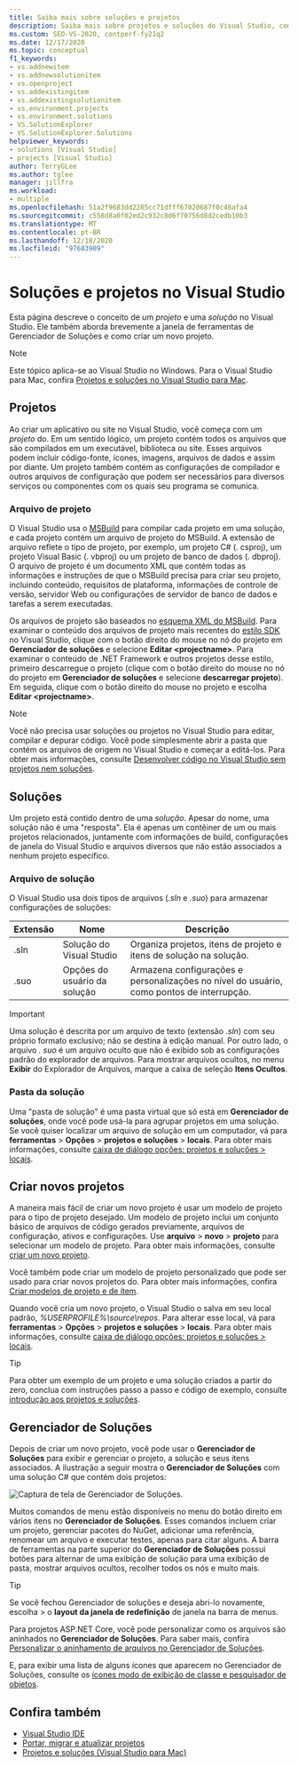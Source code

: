 ```yaml
---
title: Saiba mais sobre soluções e projetos
description: Saiba mais sobre projetos e soluções do Visual Studio, como criar novos projetos de um modelo e como exibir & gerenciar projetos no Gerenciador de Soluções.
ms.custom: SEO-VS-2020, contperf-fy21q2
ms.date: 12/17/2020
ms.topic: conceptual
f1_keywords:
- vs.addnewitem
- vs.addnewsolutionitem
- vs.openproject
- vs.addexistingitem
- vs.addexistingsolutionitem
- vs.environment.projects
- vs.environment.solutions
- VS.SolutionExplorer
- VS.SolutionExplorer.Solutions
helpviewer_keywords:
- solutions [Visual Studio]
- projects [Visual Studio]
author: TerryGLee
ms.author: tglee
manager: jillfra
ms.workload:
- multiple
ms.openlocfilehash: 51a2f9683dd2285cc71dfff67020687f0c48afa4
ms.sourcegitcommit: c558d8a0f02ed2c932c8d6f70756d8d2cedb10b3
ms.translationtype: MT
ms.contentlocale: pt-BR
ms.lasthandoff: 12/18/2020
ms.locfileid: "97683909"
---
```

# <a name="solutions-and-projects-in-visual-studio"></a>Soluções e projetos no Visual Studio

Esta página descreve o conceito de um *projeto* e uma *solução* no Visual Studio. Ele também aborda brevemente a janela de ferramentas de Gerenciador de Soluções e como criar um novo projeto.

> [!NOTE]
> Este tópico aplica-se ao Visual Studio no Windows. Para o Visual Studio para Mac, confira [Projetos e soluções no Visual Studio para Mac](/visualstudio/mac/projects-and-solutions).

## <a name="projects"></a>Projetos

Ao criar um aplicativo ou site no Visual Studio, você começa com um *projeto* do. Em um sentido lógico, um projeto contém todos os arquivos que são compilados em um executável, biblioteca ou site. Esses arquivos podem incluir código-fonte, ícones, imagens, arquivos de dados e assim por diante. Um projeto também contém as configurações de compilador e outros arquivos de configuração que podem ser necessários para diversos serviços ou componentes com os quais seu programa se comunica.

### <a name="project-file"></a>Arquivo de projeto

O Visual Studio usa o [MSBuild](../msbuild/msbuild.md) para compilar cada projeto em uma solução, e cada projeto contém um arquivo de projeto do MSBuild. A extensão de arquivo reflete o tipo de projeto, por exemplo, um projeto C# (. csproj), um projeto Visual Basic (. vbproj) ou um projeto de banco de dados (. dbproj). O arquivo de projeto é um documento XML que contém todas as informações e instruções de que o MSBuild precisa para criar seu projeto, incluindo conteúdo, requisitos de plataforma, informações de controle de versão, servidor Web ou configurações de servidor de banco de dados e tarefas a serem executadas.

Os arquivos de projeto são baseados no [esquema XML do MSBuild](../msbuild/msbuild-project-file-schema-reference.md). Para examinar o conteúdo dos arquivos de projeto mais recentes do [estilo SDK](../msbuild/how-to-use-project-sdk.md) no Visual Studio, clique com o botão direito do mouse no nó do projeto em **Gerenciador de soluções** e selecione **Editar \<projectname\>**. Para examinar o conteúdo de .NET Framework e outros projetos desse estilo, primeiro descarregue o projeto (clique com o botão direito do mouse no nó do projeto em **Gerenciador de soluções** e selecione **descarregar projeto**). Em seguida, clique com o botão direito do mouse no projeto e escolha **Editar \<projectname\>**.

> [!NOTE]
> Você não precisa usar soluções ou projetos no Visual Studio para editar, compilar e depurar código. Você pode simplesmente abrir a pasta que contém os arquivos de origem no Visual Studio e começar a editá-los. Para obter mais informações, consulte [Desenvolver código no Visual Studio sem projetos nem soluções](../ide/develop-code-in-visual-studio-without-projects-or-solutions.md).

## <a name="solutions"></a>Soluções

Um projeto está contido dentro de uma *solução*. Apesar do nome, uma solução não é uma "resposta". Ela é apenas um contêiner de um ou mais projetos relacionados, juntamente com informações de build, configurações de janela do Visual Studio e arquivos diversos que não estão associados a nenhum projeto específico.

### <a name="solution-file"></a>Arquivo de solução

O Visual Studio usa dois tipos de arquivos (*.sln* e *.suo*) para armazenar configurações de soluções:

|Extensão|Nome|Descrição|
|---------------|----------|-----------------|
|.sln|Solução do Visual Studio|Organiza projetos, itens de projeto e itens de solução na solução.|
|.suo|Opções do usuário da solução|Armazena configurações e personalizações no nível do usuário, como pontos de interrupção.|

> [!IMPORTANT]
> Uma solução é descrita por um arquivo de texto (extensão *.sln*) com seu próprio formato exclusivo; não se destina à edição manual. Por outro lado, o arquivo *. suo* é um arquivo oculto que não é exibido sob as configurações padrão do explorador de arquivos. Para mostrar arquivos ocultos, no menu **Exibir** do Explorador de Arquivos, marque a caixa de seleção **Itens Ocultos**.

### <a name="solution-folder"></a>Pasta da solução

Uma "pasta de solução" é uma pasta virtual que só está em **Gerenciador de soluções**, onde você pode usá-la para agrupar projetos em uma solução. Se você quiser localizar um arquivo de solução em um computador, vá para **ferramentas**  >  **Opções**  >  **projetos e soluções**  >  **locais**. Para obter mais informações, consulte [caixa de diálogo opções: projetos e soluções > locais](./reference/projects-solutions-locations-options.md).

## <a name="create-new-projects"></a>Criar novos projetos

A maneira mais fácil de criar um novo projeto é usar um modelo de projeto para o tipo de projeto desejado. Um modelo de projeto inclui um conjunto básico de arquivos de código gerados previamente, arquivos de configuração, ativos e configurações. Use **arquivo**  >  **novo**  >  **projeto** para selecionar um modelo de projeto. Para obter mais informações, consulte [criar um novo projeto](create-new-project.md).

Você também pode criar um modelo de projeto personalizado que pode ser usado para criar novos projetos do. Para obter mais informações, confira [Criar modelos de projeto e de item](../ide/creating-project-and-item-templates.md).

Quando você cria um novo projeto, o Visual Studio o salva em seu local padrão, *%USERPROFILE%\source\repos*. Para alterar esse local, vá para **ferramentas**  >  **Opções**  >  **projetos e soluções**  >  **locais**. Para obter mais informações, consulte [caixa de diálogo opções: projetos e soluções > locais](./reference/projects-solutions-locations-options.md).

> [!TIP]
> Para obter um exemplo de um projeto e uma solução criados a partir do zero, conclua com instruções passo a passo e código de exemplo, consulte [introdução aos projetos e soluções](../get-started/tutorial-projects-solutions.md).

## <a name="solution-explorer"></a>Gerenciador de Soluções

Depois de criar um novo projeto, você pode usar o **Gerenciador de Soluções** para exibir e gerenciar o projeto, a solução e seus itens associados. A ilustração a seguir mostra o **Gerenciador de Soluções** com uma solução C# que contém dois projetos:

![Captura de tela de Gerenciador de Soluções.](../ide/media/vs2015_solution_explorer.png)

Muitos comandos de menu estão disponíveis no menu do botão direito em vários itens no **Gerenciador de Soluções**. Esses comandos incluem criar um projeto, gerenciar pacotes do NuGet, adicionar uma referência, renomear um arquivo e executar testes, apenas para citar alguns. A barra de ferramentas na parte superior do **Gerenciador de Soluções** possui botões para alternar de uma exibição de solução para uma exibição de pasta, mostrar arquivos ocultos, recolher todos os nós e muito mais.

> [!TIP]
> Se você fechou Gerenciador de soluções e deseja abri-lo novamente, escolha   >  o **layout da janela de redefinição** de janela na barra de menus.

Para projetos ASP.NET Core, você pode personalizar como os arquivos são aninhados no **Gerenciador de Soluções**. Para saber mais, confira [Personalizar o aninhamento de arquivos no Gerenciador de Soluções](file-nesting-solution-explorer.md).

E, para exibir uma lista de alguns ícones que aparecem no Gerenciador de Soluções, consulte os [ícones modo de exibição de classe e pesquisador de objetos](class-view-and-object-browser-icons.md).

## <a name="see-also"></a>Confira também

- [Visual Studio IDE](../get-started/visual-studio-ide.md)
- [Portar, migrar e atualizar projetos](../porting/port-migrate-and-upgrade-visual-studio-projects.md)
- [Projetos e soluções (Visual Studio para Mac)](/visualstudio/mac/projects-and-solutions)
